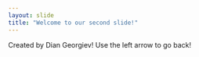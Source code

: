 ```yaml
---
layout: slide
title: "Welcome to our second slide!"
---
```

Created by Dian Georgiev!
Use the left arrow to go back!

